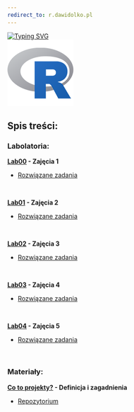 ```yaml
---
redirect_to: r.dawidolko.pl
---
```


[![Typing SVG](https://readme-typing-svg.herokuapp.com?font=Fira+Code&weight=500&size=40&pause=1000&color=000000&width=600&height=100&lines=J%C4%99zyk+R)](https://github.com/dawidolko/Programming-R)
<br>![R](r.png)

## Spis treści:

### Labolatoria:
**[Lab00](LAB00/README.md) - Zajęcia 1**
 - [Rozwiązane zadania](https://github.com/dawidolko/Programming-R/blob/main/LAB00/TASK.R)

<br>

**[Lab01](LAB01/README.md) - Zajęcia 2**
 - [Rozwiązane zadania](https://github.com/dawidolko/Programming-R/tree/main/LAB001)

<br>

**[Lab02](LAB02/README.md) - Zajęcia 3**
 - [Rozwiązane zadania](https://github.com/dawidolko/Programming-R/blob/main/LAB02/TASK.r)

<br>

**[Lab03](LAB03/README.md) - Zajęcia 4**
 - [Rozwiązane zadania](https://github.com/dawidolko/Programming-R/tree/main/LAB03)

<br>

**[Lab04](LAB04/README.md) - Zajęcia 5**
 - [Rozwiązane zadania](https://github.com/dawidolko/Programming-R/blob/main/LAB04/TASK.R)

<br>

### Materiały:
**[Co to projekty?](materiały/README.md) - Definicja i zagadnienia**
 - [Repozytorium](https://github.com/dawidolko/Programming-R/tree/main/materiały)
